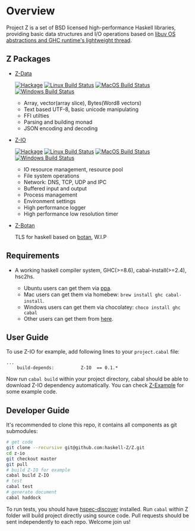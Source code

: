 # Overview

Project Z is a set of BSD licensed high-performance Haskell libraries, providing basic data structures and I/O operations based on [libuv OS abstractions and GHC runtime's lightweight thread](https://dl.acm.org/doi/abs/10.1145/3242744.3242759).

## Z Packages

* [Z-Data](https://github.com/haskell-Z/z-data)

  [![Hackage](https://img.shields.io/hackage/v/Z-Data.svg?style=flat)](https://hackage.haskell.org/package/Z-Data) [![Linux Build Status](https://github.com/haskell-Z/z-data/workflows/ubuntu-ci/badge.svg)](https://github.com/haskell-Z/z-data/actions) [![MacOS Build Status](https://github.com/haskell-Z/z-data/workflows/osx-ci/badge.svg)](https://github.com/haskell-Z/z-data/actions) [![Windows Build Status](https://github.com/haskell-Z/z-data/workflows/win-ci/badge.svg)](https://github.com/haskell-Z/z-data/actions)

  * Array, vector(array slice), Bytes(Word8 vectors)
  * Text based UTF-8, basic unicode manipulating
  * FFI utilties
  * Parsing and building monad
  * JSON encoding and decoding

* [Z-IO](https://github.com/haskell-Z/z-io)

  [![Hackage](https://img.shields.io/hackage/v/Z-IO.svg?style=flat)](https://hackage.haskell.org/package/Z-IO) [![Linux Build Status](https://github.com/haskell-Z/z-io/workflows/ubuntu-ci/badge.svg)](https://github.com/haskell-Z/z-io/actions) [![MacOS Build Status](https://github.com/haskell-Z/z-io/workflows/osx-ci/badge.svg)](https://github.com/haskell-Z/z-io/actions) [![Windows Build Status](https://github.com/haskell-Z/z-io/workflows/win-ci/badge.svg)](https://github.com/haskell-Z/z-io/actions)

  * IO resource management, resource pool
  * File system operations
  * Network: DNS, TCP, UDP and IPC
  * Buffered input and output
  * Process management
  * Environment settings
  * High performance logger
  * High performance low resolution timer

* [Z-Botan](https://github.com/haskell-Z/z-botan)

  TLS for haskell based on [botan](https://github.com/randombit/botan), W.I.P

## Requirements

* A working haskell compiler system, GHC(>=8.6), cabal-install(>=2.4), hsc2hs. 

    * Ubuntu users can get them via [ppa](https://launchpad.net/~hvr/+archive/ubuntu/ghc).
    * Mac users can get them via homebew: `brew install ghc cabal-install`.
    * Windows users can get them via chocolatey: `choco install ghc cabal`
    * Other users can get them from [here](https://www.haskell.org/ghc/).


## User Guide

To use Z-IO for example, add following lines to your `project.cabal` file:

```
...
    build-depends:          Z-IO  == 0.1.*
```

Now run `cabal build` within your project directory, cabal should be able to download Z-IO dependency automatically. You
can check [Z-Example](https://github.com/haskell-Z/z-example) for some example code.

## Developer Guide

It's recommended to clone this repo, it contains all components as git submodules:

```bash
# get code
git clone --recursive git@github.com:haskell-Z/Z.git 
cd z-io
git checkout master
git pull
# build Z-IO for example
cabal build Z-IO
# test
cabal test
# generate document
cabal haddock
```

To run tests, you should have [hspec-discover](https://hackage.haskell.org/package/hspec-discover) installed.
Run `cabal` within Z folder will build project directly using source code. Pull requests should be sent
independently to each repo. Welcome join us!
